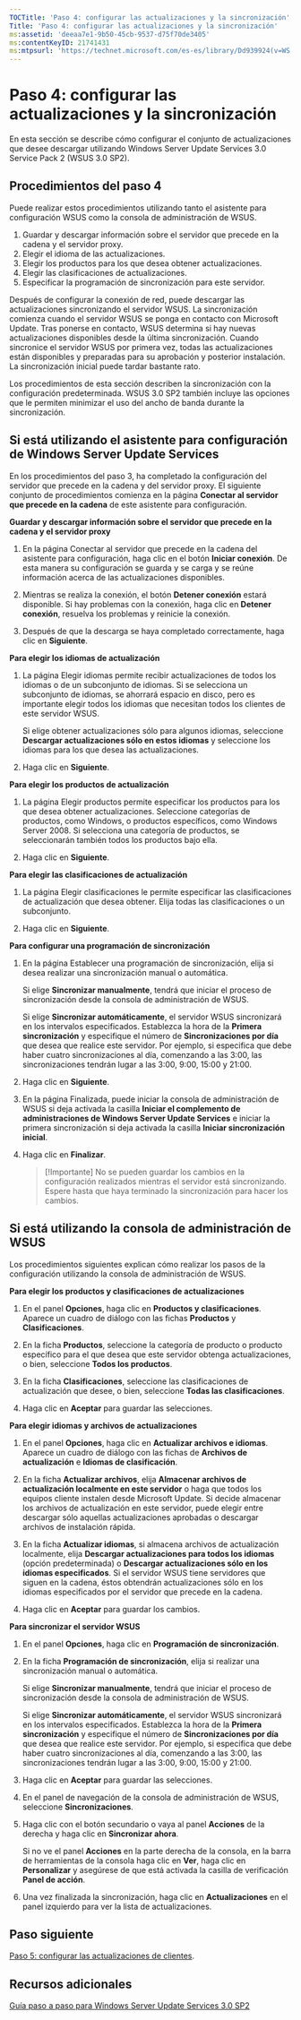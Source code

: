 ```yaml
---
TOCTitle: 'Paso 4: configurar las actualizaciones y la sincronización'
Title: 'Paso 4: configurar las actualizaciones y la sincronización'
ms:assetid: 'deeaa7e1-9b50-45cb-9537-d75f70de3405'
ms:contentKeyID: 21741431
ms:mtpsurl: 'https://technet.microsoft.com/es-es/library/Dd939924(v=WS.10)'
---
```


Paso 4: configurar las actualizaciones y la sincronización
==========================================================

En esta sección se describe cómo configurar el conjunto de actualizaciones que desee descargar utilizando Windows Server Update Services 3.0 Service Pack 2 (WSUS 3.0 SP2).

Procedimientos del paso 4
-------------------------

Puede realizar estos procedimientos utilizando tanto el asistente para configuración WSUS como la consola de administración de WSUS.

1.  Guardar y descargar información sobre el servidor que precede en la cadena y el servidor proxy.
2.  Elegir el idioma de las actualizaciones.
3.  Elegir los productos para los que desea obtener actualizaciones.
4.  Elegir las clasificaciones de actualizaciones.
5.  Especificar la programación de sincronización para este servidor.

Después de configurar la conexión de red, puede descargar las actualizaciones sincronizando el servidor WSUS. La sincronización comienza cuando el servidor WSUS se ponga en contacto con Microsoft Update. Tras ponerse en contacto, WSUS determina si hay nuevas actualizaciones disponibles desde la última sincronización. Cuando sincronice el servidor WSUS por primera vez, todas las actualizaciones están disponibles y preparadas para su aprobación y posterior instalación. La sincronización inicial puede tardar bastante rato.

Los procedimientos de esta sección describen la sincronización con la configuración predeterminada. WSUS 3.0 SP2 también incluye las opciones que le permiten minimizar el uso del ancho de banda durante la sincronización.

Si está utilizando el asistente para configuración de Windows Server Update Services
------------------------------------------------------------------------------------

En los procedimientos del paso 3, ha completado la configuración del servidor que precede en la cadena y del servidor proxy. El siguiente conjunto de procedimientos comienza en la página **Conectar al servidor que precede en la cadena** de este asistente para configuración.

**Guardar y descargar información sobre el servidor que precede en la cadena y el servidor proxy**
1.  En la página Conectar al servidor que precede en la cadena del asistente para configuración, haga clic en el botón **Iniciar conexión**. De esta manera su configuración se guarda y se carga y se reúne información acerca de las actualizaciones disponibles.

2.  Mientras se realiza la conexión, el botón **Detener conexión** estará disponible. Si hay problemas con la conexión, haga clic en **Detener conexión**, resuelva los problemas y reinicie la conexión.

3.  Después de que la descarga se haya completado correctamente, haga clic en **Siguiente**.

**Para elegir los idiomas de actualización**
1.  La página Elegir idiomas permite recibir actualizaciones de todos los idiomas o de un subconjunto de idiomas. Si se selecciona un subconjunto de idiomas, se ahorrará espacio en disco, pero es importante elegir todos los idiomas que necesitan todos los clientes de este servidor WSUS.

    Si elige obtener actualizaciones sólo para algunos idiomas, seleccione **Descargar actualizaciones sólo en estos idiomas** y seleccione los idiomas para los que desea las actualizaciones.

2.  Haga clic en **Siguiente**.

**Para elegir los productos de actualización**
1.  La página Elegir productos permite especificar los productos para los que desea obtener actualizaciones. Seleccione categorías de productos, como Windows, o productos específicos, como Windows Server 2008. Si selecciona una categoría de productos, se seleccionarán también todos los productos bajo ella.

2.  Haga clic en **Siguiente**.

**Para elegir las clasificaciones de actualización**
1.  La página Elegir clasificaciones le permite especificar las clasificaciones de actualización que desea obtener. Elija todas las clasificaciones o un subconjunto.

2.  Haga clic en **Siguiente**.

**Para configurar una programación de sincronización**
1.  En la página Establecer una programación de sincronización, elija si desea realizar una sincronización manual o automática.

    Si elige **Sincronizar manualmente**, tendrá que iniciar el proceso de sincronización desde la consola de administración de WSUS.

    Si elige **Sincronizar automáticamente**, el servidor WSUS sincronizará en los intervalos especificados. Establezca la hora de la **Primera sincronización** y especifique el número de **Sincronizaciones por día** que desea que realice este servidor. Por ejemplo, si especifica que debe haber cuatro sincronizaciones al día, comenzando a las 3:00, las sincronizaciones tendrán lugar a las 3:00, 9:00, 15:00 y 21:00.

2.  Haga clic en **Siguiente**.

3.  En la página Finalizada, puede iniciar la consola de administración de WSUS si deja activada la casilla **Iniciar el complemento de administraciones de Windows Server Update Services** e iniciar la primera sincronización si deja activada la casilla **Iniciar sincronización inicial**.

4.  Haga clic en **Finalizar**.
    > [!Importante]
    > No se pueden guardar los cambios en la configuración realizados mientras el servidor está sincronizando. Espere hasta que haya terminado la sincronización para hacer los cambios.
 

Si está utilizando la consola de administración de WSUS
-------------------------------------------------------

Los procedimientos siguientes explican cómo realizar los pasos de la configuración utilizando la consola de administración de WSUS.

**Para elegir los productos y clasificaciones de actualizaciones**
1.  En el panel **Opciones**, haga clic en **Productos y clasificaciones**. Aparece un cuadro de diálogo con las fichas **Productos** y **Clasificaciones**.

2.  En la ficha **Productos**, seleccione la categoría de producto o producto específico para el que desea que este servidor obtenga actualizaciones, o bien, seleccione **Todos los productos**.

3.  En la ficha **Clasificaciones**, seleccione las clasificaciones de actualización que desee, o bien, seleccione **Todas las clasificaciones**.

4.  Haga clic en **Aceptar** para guardar las selecciones.

**Para elegir idiomas y archivos de actualizaciones**
1.  En el panel **Opciones**, haga clic en **Actualizar archivos e idiomas**. Aparece un cuadro de diálogo con las fichas de **Archivos de actualización** e **Idiomas de clasificación**.

2.  En la ficha **Actualizar archivos**, elija **Almacenar archivos de actualización localmente en este servidor** o haga que todos los equipos cliente instalen desde Microsoft Update. Si decide almacenar los archivos de actualización en este servidor, puede elegir entre descargar sólo aquellas actualizaciones aprobadas o descargar archivos de instalación rápida.

3.  En la ficha **Actualizar idiomas**, si almacena archivos de actualización localmente, elija **Descargar actualizaciones para todos los idiomas** (opción predeterminada) o **Descargar actualizaciones sólo en los idiomas especificados**. Si el servidor WSUS tiene servidores que siguen en la cadena, éstos obtendrán actualizaciones sólo en los idiomas especificados por el servidor que precede en la cadena.

4.  Haga clic en **Aceptar** para guardar los cambios.

**Para sincronizar el servidor WSUS**
1.  En el panel **Opciones**, haga clic en **Programación de sincronización**.

2.  En la ficha **Programación de sincronización**, elija si realizar una sincronización manual o automática.

    Si elige **Sincronizar manualmente**, tendrá que iniciar el proceso de sincronización desde la consola de administración de WSUS.

    Si elige **Sincronizar automáticamente**, el servidor WSUS sincronizará en los intervalos especificados. Establezca la hora de la **Primera sincronización** y especifique el número de **Sincronizaciones por día** que desea que realice este servidor. Por ejemplo, si especifica que debe haber cuatro sincronizaciones al día, comenzando a las 3:00, las sincronizaciones tendrán lugar a las 3:00, 9:00, 15:00 y 21:00.

3.  Haga clic en **Aceptar** para guardar las selecciones.

4.  En el panel de navegación de la consola de administración de WSUS, seleccione **Sincronizaciones**.

5.  Haga clic con el botón secundario o vaya al panel **Acciones** de la derecha y haga clic en **Sincronizar ahora**.

    Si no ve el panel **Acciones** en la parte derecha de la consola, en la barra de herramientas de la consola haga clic en **Ver**, haga clic en **Personalizar** y asegúrese de que está activada la casilla de verificación **Panel de acción**.

6.  Una vez finalizada la sincronización, haga clic en **Actualizaciones** en el panel izquierdo para ver la lista de actualizaciones.

Paso siguiente
--------------

[Paso 5: configurar las actualizaciones de clientes](https://technet.microsoft.com/5ae60ead-3e94-456c-a692-c0f193ea5d5a).

Recursos adicionales
--------------------

[Guía paso a paso para Windows Server Update Services 3.0 SP2](https://technet.microsoft.com/4b504edc-93b3-45b0-a7e8-d0107f1a4442)
